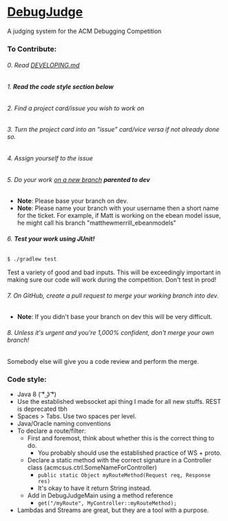 [DebugJudge](https://github.com/ACMCSUS/DebugJudge)
==========

A judging system for the ACM Debugging Competition

### To Contribute:

###### 0. Read [DEVELOPING.md](./DEVELOPING.md)

###### 1. _**Read the code style section below**_
###### 2. Find a project card/issue you wish to work on
###### 3. Turn the project card into an "issue" card/vice versa if not already done so.
###### 4. Assign yourself to the issue
###### 5. Do your work [on a new branch](https://www.digitalocean.com/community/tutorials/how-to-use-git-branches) **_parented to dev_**

  - **Note**: Please base your branch on dev.
  - **Note**: Please name your branch with your username then a short name for the ticket.
    For example, if Matt is working on the ebean model issue, he might call his branch "matthewmerrill_ebeanmodels"
    
###### 6. **Test your work using JUnit!**
```bash
$ ./gradlew test
```
Test a variety of good and bad inputs.
This will be exceedingly important in making sure our code will work during the competition.
Don't test in prod!

###### 7. On GitHub, create a pull request to merge your working branch into dev.

   - **Note**: If you didn't base your branch on dev this will be very difficult.

###### 8. Unless it's urgent and you're 1,000% confident, don't merge your own branch!
Somebody else will give you a code review and perform the merge.

### Code style:

 - Java 8 ( ͡° ͜ʖ ͡°)
 - Use the established websocket api thing I made for all new stuffs. REST is deprecated tbh
 - Spaces > Tabs. Use two spaces per level.
 - Java/Oracle naming conventions
 - To declare a route/filter:
    - First and foremost, think about whether this is the correct thing to do.
        - You probably should use the established practice of WS + proto.
    - Declare a static method with the correct signature in a Controller class (acmcsus.ctrl.SomeNameForController)
        - ```public static Object myRouteMethod(Request req, Response res)```
        - It's okay to have it return String instead.
    - Add in DebugJudgeMain using a method reference
        - ```get("/myRoute", MyController::myRouteMethod);```
 - Lambdas and Streams are great, but they are a tool with a purpose.

